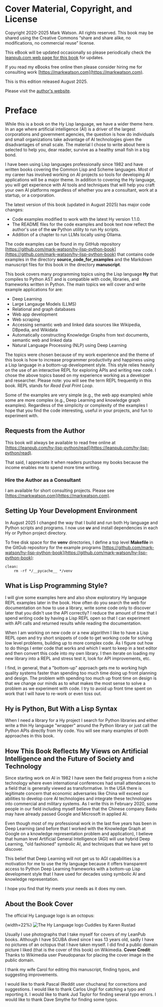# Cover Material, Copyright, and License

Copyright 2020-2025 Mark Watson. All rights reserved. This book may be shared using the Creative Commons “share and share alike, no modifications, no commercial reuse” license.

This eBook will be updated occasionally so please periodically check the [leanpub.com web page for this book](https://leanpub.com/hy-lisp-python) for updates.

If you read my eBooks free online then please consider hiring me for consulting work [https://markwatson.com](https://markwatson.com).

This is this edition released August 2025.

Please visit the [author's website](http://markwatson.com).

# Preface

While this is a book on the Hy Lisp language, we have a wider theme here. In an age where artificial intelligence (AI) is a driver of the largest corporations and government agencies, the question is how do individuals and small organizations take advantage of AI technologies given the disadvantages of small scale. The material I chose to write about here is selected to help you, dear reader, survive as a healthy small fish in a big bond.

I have been using Lisp languages professionally since 1982 and have written books covering the Common Lisp and Scheme languages. Most of my career has involved working on AI projects so tools for developing AI applications will be a major theme. In addition to covering the Hy language, you will get experience with AI tools and techniques that will help you craft your own AI platforms regardless of whether you are a consultant, work at a startup, or a corporation.

The latest version of this book (updated in August 2025) has major code changes:

- Code examples modified to work with the latest Hy version 1.1.0.
- The README files for the code examples and book text now reflect the author's use of the **uv** Python utility to run Hy scripts.
- Addition of a chapter to run LLMs locally using Ollama.

The code examples can be found in my GitHub repository [https://github.com/mark-watson/hy-lisp-python-book](https://github.com/mark-watson/hy-lisp-python-book) that contains code examples in the directory **source_code_for_examples** and the Markdown manuscript files for this book in the directory **manuscript**.

This book covers many programming topics using the Lisp language **Hy** that compiles to Python AST and is compatible with code, libraries, and frameworks written in Python. The main topics we will cover and write example applications for are:

- Deep Learning
- Large Langauge Models (LLMS)
- Relational and graph databases
- Web app development
- Web scraping
- Accessing semantic web and linked data sources like Wikipedia, DBpedia, and Wikidata
- Automatically constructing Knowledge Graphs from text documents, semantic web and linked data
- Natural Language Processing (NLP) using Deep Learning

The topics were chosen because of my work experience and the theme of this book is  how to increase programmer productivity and happiness using a Lisp language in a bottom-up development style. This style relies heavily on the use of an interactive REPL for exploring APIs and writing new code. I chose the above topics based on my experience working as a developer and researcher. Please note: you will see the term REPL frequently in this book. REPL stands for *Read Eval Print Loop*.

Some of the examples are very simple (e.g., the web app examples) while some are more complex (e.g., Deep Learning and knowledge graph examples). Regardless of the simplicity or complexity of the examples I hope that you find the code interesting, useful in your projects, and fun to experiment with.

## Requests from the Author

This book will always be available to read free online at [https://leanpub.com/hy-lisp-python/read](https://leanpub.com/hy-lisp-python/read).

That said, I appreciate it when readers purchase my books because the income enables me to spend more time writing.

### Hire the Author as a Consultant

I am available for short consulting projects. Please see [https://markwatson.com](https://markwatson.com).

## Setting Up Your Development Environment

In August 2025 I changed the way that I build and run both Hy language and Python scripts and programs. I now use **uv** and install dependencies in each Hy or Python project directory. 

To free disk space for the **venv** directories, I define a top level **Makefile** in the GitGub repository for the example programs [https://github.com/mark-watson/hy-lisp-python-book](https://github.com/mark-watson/hy-lisp-python-book):

```
clean:
	rm -rf */__pycache__ */venv
```


## What is Lisp Programming Style?

I will give some examples here and also show exploratory Hy language REPL examples later in the book. How often do you search the web for documentation on how to use a library, write some code only to discover later that you didn't use the API correctly? I reduce the amount of time that I spend writing code by having a Lisp REPL open so that I can experiment with API calls and returned results while reading the documentation.

When I am working on new code or a new algorithm I like to have a Lisp REPL open and try short snippets of code to get working code for solving low level problems, building up to more complex code. As I figure out how to do things I enter code that works and which I want to keep in a text editor and then convert this code into my own library. I then iterate on loading my new library into a REPL and stress test it, look for API improvements, etc.

I find, in general, that a "bottom-up" approach gets me to working high quality systems faster than spending too much time doing up front planning and design. The problem with spending too much up front time on design is that we change our minds as to what makes the most sense to solve a problem as we experiment with code. I try to avoid up front time spent on work that I will have to re-work or even toss out.

## Hy is Python, But With a Lisp Syntax

When I need a library for a Hy project I search for Python libraries and either write a thin Hy language "wrapper" around the Python library or just call the Python APIs directly from Hy code. You will see many examples of both approaches in this book.

## How This Book Reflects My Views on Artificial Intelligence and the Future of Society and Technology

Since starting work on AI in 1982 I have seen the field progress from a niche technology where even international conferences had small attendances to a field that is generally viewed as transformative. In the USA there is legitimate concern that economic adversaries like China will exceed our abilities to develop core AI technologies and integrate these technologies into commercial and military systems. As I write this in February 2020, some people in our field including myself believe that the Chinese company Baidu may have already passed Google and Microsoft in applied AI.

Even though most of my professional work in the last five years has been in Deep Learning (and before that I worked with the Knowledge Graph at Google on a knowledge representation problem and application), I believe that human level Artificial General Intelligence (AGI) will use hybrid Deep Learning, "old fashioned" symbolic AI, and techniques that we have yet to discover.

This belief that Deep Learning will not get us to AGI capabilities is a motivation for me to use the Hy language because it offers transparent access to Python Deep Learning frameworks with a bottom-up Lisp development style that I have used for decades using symbolic AI and knowledge representation.

I hope you find that Hy meets your needs as it does my own.

## About the Book Cover

The official Hy Language logo is an octopus:

{width=22%}
![The Hy Language logo Cuddles by Karen Rustad](images/hylisplogo.jpg)

Usually I use photographs that I take myself for covers of my LeanPub books. Although I have SCUBA dived since I was 13 years old, sadly I have no pictures of an octopus that I have taken myself. I did find a public domain picture I liked (that is the cover of this book) on Wikimedia. **Cover Credit**: Thanks to Wikimedia user Pseudopanax for placing the cover image in the public domain.

I thank my wife Carol for editing this manuscript, finding typos, and suggesting improvements.

I would like to thank Pascal (Reddit user chuchana) for corrections and suggestions. I would like to thank Carlos Ungil for catching a typo and reporting it. I would like to thank Jud Taylor for finding several typo errors. I would like to thank Dave Smythe for finding some typos.
